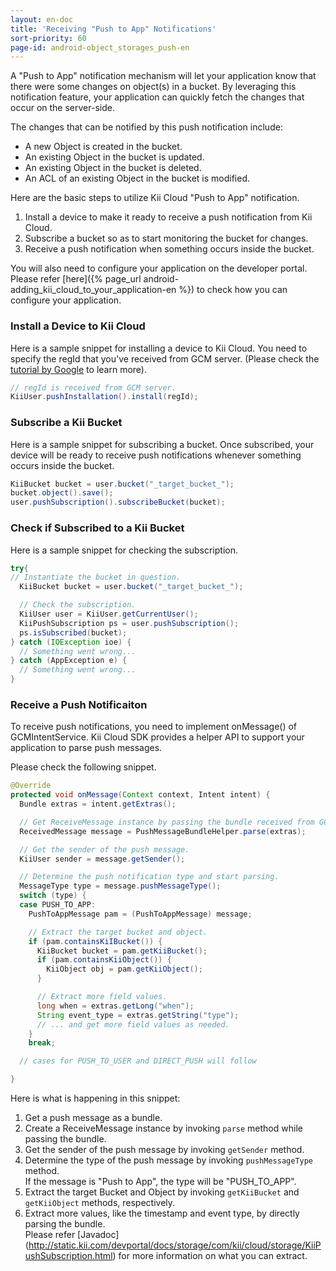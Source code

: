 ```yaml
---
layout: en-doc
title: 'Receiving "Push to App" Notifications'
sort-priority: 60
page-id: android-object_storages_push-en
---
```

A "Push to App" notification mechanism will let your application know that there were some changes on object(s) in a bucket.  By leveraging this notification feature, your application can quickly fetch the changes that occur on the server-side.

The changes that can be notified by this push notification include:

 * A new Object is created in the bucket.
 * An existing Object in the bucket is updated.
 * An existing Object in the bucket is deleted.
 * An ACL of an existing Object in the bucket is modified.

Here are the basic steps to utilize Kii Cloud "Push to App" notification.

1. Install a device to make it ready to receive a push notification from Kii Cloud.
2. Subscribe a bucket so as to start monitoring the bucket for changes.
3. Receive a push notification when something occurs inside the bucket.

You will also need to configure your application on the developer portal.  Please refer [here]({% page_url android-adding_kii_cloud_to_your_application-en %}) to check how you can configure your application.

### Install a Device to Kii Cloud

Here is a sample snippet for installing a device to Kii Cloud.  You need to specify the regId that you've received from GCM server.  (Please check the [tutorial by Google](http://developer.android.com/google/gcm/gs.html) to learn more).

```java
// regId is received from GCM server. 
KiiUser.pushInstallation().install(regId);
```

### Subscribe a Kii Bucket

Here is a sample snippet for subscribing a bucket.  Once subscribed, your device will be ready to receive push notifications whenever something occurs inside the bucket.

```java
KiiBucket bucket = user.bucket("_target_bucket_"); 
bucket.object().save(); 
user.pushSubscription().subscribeBucket(bucket);
```

### Check if Subscribed to a Kii Bucket

Here is a sample snippet for checking the subscription.

```java
try{
// Instantiate the bucket in question.
  KiiBucket bucket = user.bucket("_target_bucket_");

  // Check the subscription.
  KiiUser user = KiiUser.getCurrentUser();
  KiiPushSubscription ps = user.pushSubscription();
  ps.isSubscribed(bucket);
} catch (IOException ioe) {
  // Something went wrong...
} catch (AppException e) {
  // Something went wrong...
}
```

### Receive a Push Notificaiton

To receive push notifications, you need to implement onMessage() of GCMIntentService.  Kii Cloud SDK provides a helper API to support your application to parse push messages.

Please check the following snippet.

```java
@Override
protected void onMessage(Context context, Intent intent) {
  Bundle extras = intent.getExtras();

  // Get ReceiveMessage instance by passing the bundle received from GCM.
  ReceivedMessage message = PushMessageBundleHelper.parse(extras);

  // Get the sender of the push message.
  KiiUser sender = message.getSender();

  // Determine the push notification type and start parsing.
  MessageType type = message.pushMessageType();
  switch (type) {
  case PUSH_TO_APP:
    PushToAppMessage pam = (PushToAppMessage) message;

    // Extract the target bucket and object.
    if (pam.containsKiIBucket()) {
      KiiBucket bucket = pam.getKiiBucket();
      if (pam.containsKiiObject()) {
        KiiObject obj = pam.getKiiObject();
      }

      // Extract more field values.
      long when = extras.getLong("when");
      String event_type = extras.getString("type");
      // ... and get more field values as needed.
    }
    break;

  // cases for PUSH_TO_USER and DIRECT_PUSH will follow  

}
```

Here is what is happening in this snippet:

1. Get a push message as a bundle.
2. Create a ReceiveMessage instance by invoking `parse` method while passing the bundle.
3. Get the sender of the push message by invoking `getSender` method.
4. Determine the type of the push message by invoking `pushMessageType` method.<BR />
If the message is "Push to App", the type will be "PUSH\_TO\_APP".
5. Extract the target Bucket and Object by invoking `getKiiBucket` and `getKiiObject` methods, respectively.
6. Extract more values, like the timestamp and event type, by directly parsing the bundle. <BR />Please refer [Javadoc] (http://static.kii.com/devportal/docs/storage/com/kii/cloud/storage/KiiPushSubscription.html) for more information on what you can extract.
